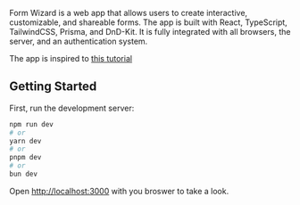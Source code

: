 Form Wizard is a web app that allows users to create interactive, customizable, and shareable forms. The app is built with React, TypeScript, TailwindCSS, Prisma, and DnD-Kit. It is fully integrated with all browsers, the server, and an authentication system.

The app is inspired to [this tutorial](https://www.youtube.com/watch?v=QGXUUXy0AMw&t=9748s)

## Getting Started

First, run the development server:

```bash
npm run dev
# or
yarn dev
# or
pnpm dev
# or
bun dev
```

Open [http://localhost:3000](http://localhost:3000) with you broswer to take a look.
